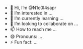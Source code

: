 - 👋 Hi, I’m @N1c0l4sapr
- 👀 I’m interested in ...
- 🌱 I’m currently learning ...
- 💞️ I’m looking to collaborate on ...
- 📫 How to reach me ...
- 😄 Pronouns: ...
- ⚡ Fun fact: ...

<!---
N1c0l4sapr/N1c0l4sapr is a ✨ special ✨ repository because its `README.md` (this file) appears on your GitHub profile.
You can click the Preview link to take a look at your changes.
--->
